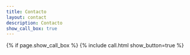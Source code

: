```yaml
---
title: Contacto
layout: contact
description: Contacto
show_call_box: true
---
```


{% if page.show_call_box %}
{% include call.html show_button=true %}